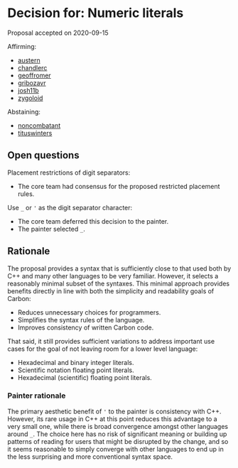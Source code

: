 # Decision for: Numeric literals

<!--
Part of the Carbon Language project, under the Apache License v2.0 with LLVM
Exceptions. See /LICENSE for license information.
SPDX-License-Identifier: Apache-2.0 WITH LLVM-exception
-->

Proposal accepted on 2020-09-15

Affirming:

-   [austern](https://github.com/austern)
-   [chandlerc](https://github.com/chandlerc)
-   [geoffromer](https://github.com/geoffromer)
-   [gribozavr](https://github.com/gribozavr)
-   [josh11b](https://github.com/josh11b)
-   [zygoloid](https://github.com/zygoloid)

Abstaining:

-   [noncombatant](https://github.com/noncombatant)
-   [tituswinters](https://github.com/tituswinters)

## Open questions

Placement restrictions of digit separators:

-   The core team had consensus for the proposed restricted placement rules.

Use `_` or `'` as the digit separator character:

-   The core team deferred this decision to the painter.
-   The painter selected `_`.

## Rationale

The proposal provides a syntax that is sufficiently close to that used both by
C++ and many other languages to be very familiar. However, it selects a
reasonably minimal subset of the syntaxes. This minimal approach provides
benefits directly in line with both the simplicity and readability goals of
Carbon:

-   Reduces unnecessary choices for programmers.
-   Simplifies the syntax rules of the language.
-   Improves consistency of written Carbon code.

That said, it still provides sufficient variations to address important use
cases for the goal of not leaving room for a lower level language:

-   Hexadecimal and binary integer literals.
-   Scientific notation floating point literals.
-   Hexadecimal (scientific) floating point literals.

### Painter rationale

The primary aesthetic benefit of `'` to the painter is consistency with C++.
However, its rare usage in C++ at this point reduces this advantage to a very
small one, while there is broad convergence amongst other languages around `_`.
The choice here has no risk of significant meaning or building up patterns of
reading for users that might be disrupted by the change, and so it seems
reasonable to simply converge with other languages to end up in the less
surprising and more conventional syntax space.
